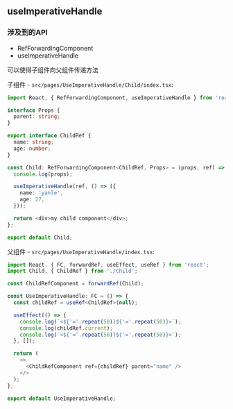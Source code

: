 ## useImperativeHandle

### 涉及到的API
- RefForwardingComponent
- useImperativeHandle


可以使得子组件向父组件传递方法

子组件 - `src/pages/UseImperativeHandle/Child/index.tsx`:
```typescript jsx
import React, { RefForwardingComponent, useImperativeHandle } from 'react';

interface Props {
  parent: string;
}

export interface ChildRef {
  name: string;
  age: number;
}

const Child: RefForwardingComponent<ChildRef, Props> = (props, ref) => {
  console.log(props);

  useImperativeHandle(ref, () => ({
    name: 'yanle',
    age: 27,
  }));

  return <div>my child component</div>;
};

export default Child;
``` 


父组件 - `src/pages/UseImperativeHandle/index.tsx`:  
```typescript jsx
import React, { FC, forwardRef, useEffect, useRef } from 'react';
import Child, { ChildRef } from './Child';

const ChildRefComponent = forwardRef(Child);

const UseImperativeHandle: FC = () => {
  const childRef = useRef<ChildRef>(null);

  useEffect(() => {
    console.log(`<${'='.repeat(50)}${'='.repeat(50)}>`);
    console.log(childRef.current);
    console.log(`<${'='.repeat(50)}${'='.repeat(50)}>`);
  }, []);

  return (
    <>
      <ChildRefComponent ref={childRef} parent="name" />
    </>
  );
};

export default UseImperativeHandle;
```
